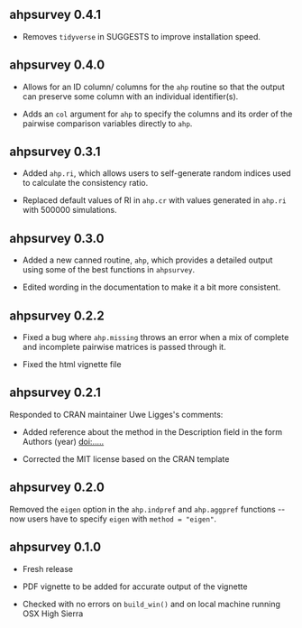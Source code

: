 ## ahpsurvey 0.4.1

* Removes `tidyverse` in SUGGESTS to improve installation speed.

## ahpsurvey 0.4.0

* Allows for an ID column/ columns for the `ahp` routine so that the output can preserve some column with an individual identifier(s).

* Adds an `col` argument for `ahp` to specify the columns and its order of the pairwise comparison variables directly to `ahp`.

## ahpsurvey 0.3.1

* Added `ahp.ri`, which allows users to self-generate random indices used to calculate the consistency ratio.

* Replaced default values of RI in `ahp.cr` with values generated in `ahp.ri` with 500000 simulations.

## ahpsurvey 0.3.0

* Added a new canned routine, `ahp`, which provides a detailed output using some of the best functions in `ahpsurvey`.

* Edited wording in the documentation to make it a bit more consistent.

## ahpsurvey 0.2.2

* Fixed a bug where `ahp.missing` throws an error when a mix of complete and incomplete pairwise matrices is passed through it.

* Fixed the html vignette file

## ahpsurvey 0.2.1

Responded to CRAN maintainer Uwe Ligges's comments:

* Added reference about the method in the Description field in the form Authors (year) <doi:.....>

* Corrected the MIT license based on the CRAN template

## ahpsurvey 0.2.0

Removed the `eigen` option in the `ahp.indpref` and `ahp.aggpref` functions -- now users have to specify `eigen` with `method = "eigen"`.


## ahpsurvey 0.1.0

* Fresh release

* PDF vignette to be added for accurate output of the vignette

* Checked with no errors on `build_win()` and on local machine running OSX High Sierra
